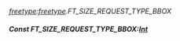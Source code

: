 _[freetype](../../modules/freetype/freetype-module.md):[freetype](../../modules/freetype/freetype-module.md).FT\_SIZE\_REQUEST\_TYPE\_BBOX_
##### Const FT\_SIZE\_REQUEST\_TYPE\_BBOX:[Int](../../modules/wonkey/wonkey-types-int.md)

